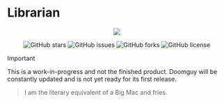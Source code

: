 # Librarian
<p align="center">
  <img src="https://github.com/CMOISDEAD/librarian/assets/51010598/38916ba2-a22a-4397-bc17-8add2972c93a" />
</p>

<div align="center">

![GitHub stars](https://img.shields.io/github/stars/cmoisdead/librarian)
![GitHub issues](https://img.shields.io/github/issues/cmoisdead/librarian)
![GitHub forks](https://img.shields.io/github/forks/cmoisdead/librarian)
![GitHub license](https://img.shields.io/github/license/CMOISDEAD/librarian)

</div>

> [!IMPORTANT]
> This is a work-in-progress and not the finished product.
> Doomguy will be constantly updated and is not yet ready for its first release.

> I am the literary equivalent of a Big Mac and fries.
